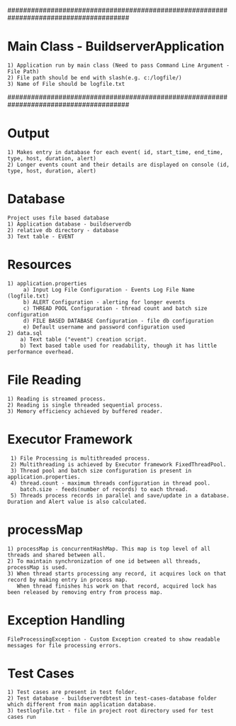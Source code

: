 
#######################################################################################
# Main Class - BuildserverApplication
    1) Application run by main class (Need to pass Command Line Argument - File Path)
    2) File path should be end with slash(e.g. c:/logfile/)
    3) Name of File should be logfile.txt 
#######################################################################################

# Output 
    1) Makes entry in database for each event( id, start_time, end_time, type, host, duration, alert)
    2) Longer events count and their details are displayed on console (id, type, host, duration, alert)
 
    

# Database
    Project uses file based database
    1) Application database - buildserverdb  
	2) relative db directory - database
    3) Text table - EVENT

# Resources
    1) application.properties
         a) Input Log File Configuration - Events Log File Name (logfile.txt)
         b) ALERT Configuration - alerting for longer events
         c) THREAD POOL Configuration - thread count and batch size configuration
         d) FILE BASED DATABASE Configuration - file db configuration
         e) Default username and password configuration used
    2) data.sql
        a) Text table ("event") creation script.
        b) Text based table used for readability, though it has little performance overhead.

# File Reading
    1) Reading is streamed process.
    2) Reading is single threaded sequential process.
    3) Memory efficiency achieved by buffered reader.

# Executor Framework
     1) File Processing is multithreaded process.
     2) Multithreading is achieved by Executor framework FixedThreadPool.
     3) Thread pool and batch size configuration is present in application.properties.
     4) thread.count - maximum threads configuration in thread pool.
        batch.size - feeds(number of records) to each thread.
     5) Threads process records in parallel and save/update in a database. Duration and Alert value is also calculated.

# processMap
    1) processMap is concurrentHashMap. This map is top level of all threads and shared between all.
    2) To maintain synchronization of one id between all threads, processMap is used.
    3) When thread starts processing any record, it acquires lock on that record by making entry in process map.
       When thread finishes his work on that record, acquired lock has been released by removing entry from process map.
     
# Exception Handling
    FileProcessingException - Custom Exception created to show readable messages for file processing errors.
  
# Test Cases
    1) Test cases are present in test folder.
    2) Test database - buildserverdbtest in test-cases-database folder which different from main application database.
    3) testlogfile.txt - file in project root directory used for test cases run





